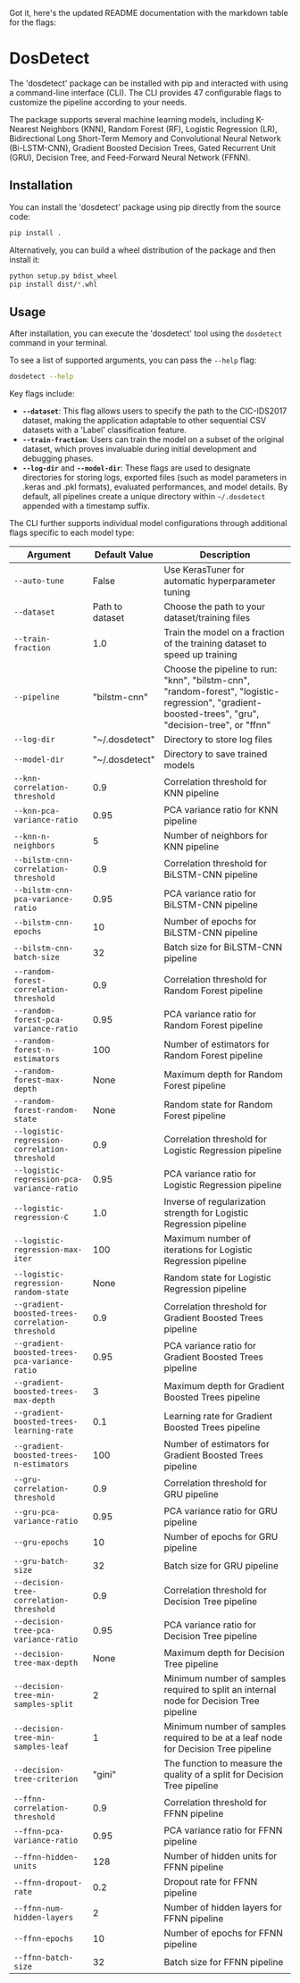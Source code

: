 Got it, here's the updated README documentation with the markdown table for the flags:

# DosDetect

The 'dosdetect' package can be installed with pip and interacted with using a command-line interface (CLI). The CLI provides 47 configurable flags to customize the pipeline according to your needs.

The package supports several machine learning models, including K-Nearest Neighbors (KNN), Random Forest (RF), Logistic Regression (LR), Bidirectional Long Short-Term Memory and Convolutional Neural Network (Bi-LSTM-CNN), Gradient Boosted Decision Trees, Gated Recurrent Unit (GRU), Decision Tree, and Feed-Forward Neural Network (FFNN).

## Installation

You can install the 'dosdetect' package using pip directly from the source code:

```bash
pip install .
```

Alternatively, you can build a wheel distribution of the package and then install it:

```bash
python setup.py bdist_wheel
pip install dist/*.whl
```

## Usage

After installation, you can execute the 'dosdetect' tool using the `dosdetect` command in your terminal. 

To see a list of supported arguments, you can pass the `--help` flag:

```bash
dosdetect --help
```

Key flags include:

- **`--dataset`**: This flag allows users to specify the path to the CIC-IDS2017 dataset, making the application adaptable to other sequential CSV datasets with a 'Label' classification feature.
- **`--train-fraction`**: Users can train the model on a subset of the original dataset, which proves invaluable during initial development and debugging phases.
- **`--log-dir`** and **`--model-dir`**: These flags are used to designate directories for storing logs, exported files (such as model parameters in .keras and .pkl formats), evaluated performances, and model details. By default, all pipelines create a unique directory within `~/.dosdetect` appended with a timestamp suffix.

The CLI further supports individual model configurations through additional flags specific to each model type:

| Argument                                      | Default Value   | Description                                                                                |
| --------------------------------------------- | --------------- | ------------------------------------------------------------------------------------------ |
| `--auto-tune`                                 | False           | Use KerasTuner for automatic hyperparameter tuning                                         |
| `--dataset`                                   | Path to dataset | Choose the path to your dataset/training files                                             |
| `--train-fraction`                            | 1.0             | Train the model on a fraction of the training dataset to speed up training                 |
| `--pipeline`                                  | "bilstm-cnn"    | Choose the pipeline to run: "knn", "bilstm-cnn", "random-forest", "logistic-regression", "gradient-boosted-trees", "gru", "decision-tree", or "ffnn" |
| `--log-dir`                                   | "~/.dosdetect"  | Directory to store log files                                                               |
| `--model-dir`                                 | "~/.dosdetect"  | Directory to save trained models                                                           |
| `--knn-correlation-threshold`                 | 0.9             | Correlation threshold for KNN pipeline                                                     |
| `--knn-pca-variance-ratio`                    | 0.95            | PCA variance ratio for KNN pipeline                                                        |
| `--knn-n-neighbors`                           | 5               | Number of neighbors for KNN pipeline                                                       |
| `--bilstm-cnn-correlation-threshold`          | 0.9             | Correlation threshold for BiLSTM-CNN pipeline                                              |
| `--bilstm-cnn-pca-variance-ratio`             | 0.95            | PCA variance ratio for BiLSTM-CNN pipeline                                                 |
| `--bilstm-cnn-epochs`                         | 10              | Number of epochs for BiLSTM-CNN pipeline                                                   |
| `--bilstm-cnn-batch-size`                     | 32              | Batch size for BiLSTM-CNN pipeline                                                         |
| `--random-forest-correlation-threshold`       | 0.9             | Correlation threshold for Random Forest pipeline                                           |
| `--random-forest-pca-variance-ratio`          | 0.95            | PCA variance ratio for Random Forest pipeline                                              |
| `--random-forest-n-estimators`                | 100             | Number of estimators for Random Forest pipeline                                            |
| `--random-forest-max-depth`                   | None            | Maximum depth for Random Forest pipeline                                                   |
| `--random-forest-random-state`                | None            | Random state for Random Forest pipeline                                                    |
| `--logistic-regression-correlation-threshold` | 0.9             | Correlation threshold for Logistic Regression pipeline                                     |
| `--logistic-regression-pca-variance-ratio`    | 0.95            | PCA variance ratio for Logistic Regression pipeline                                        |
| `--logistic-regression-C`                     | 1.0             | Inverse of regularization strength for Logistic Regression pipeline                        |
| `--logistic-regression-max-iter`              | 100             | Maximum number of iterations for Logistic Regression pipeline                              |
| `--logistic-regression-random-state`          | None            | Random state for Logistic Regression pipeline                                              |
| `--gradient-boosted-trees-correlation-threshold` | 0.9          | Correlation threshold for Gradient Boosted Trees pipeline                                  |
| `--gradient-boosted-trees-pca-variance-ratio`| 0.95            | PCA variance ratio for Gradient Boosted Trees pipeline                                     |
| `--gradient-boosted-trees-max-depth`         | 3               | Maximum depth for Gradient Boosted Trees pipeline                                          |
| `--gradient-boosted-trees-learning-rate`     | 0.1             | Learning rate for Gradient Boosted Trees pipeline                                          |
| `--gradient-boosted-trees-n-estimators`      | 100             | Number of estimators for Gradient Boosted Trees pipeline                                   |
| `--gru-correlation-threshold`                | 0.9             | Correlation threshold for GRU pipeline                                                     |
| `--gru-pca-variance-ratio`                   | 0.95            | PCA variance ratio for GRU pipeline                                                        |
| `--gru-epochs`                               | 10              | Number of epochs for GRU pipeline                                                          |
| `--gru-batch-size`                           | 32              | Batch size for GRU pipeline                                                                |
| `--decision-tree-correlation-threshold`      | 0.9             | Correlation threshold for Decision Tree pipeline                                            |
| `--decision-tree-pca-variance-ratio`         | 0.95            | PCA variance ratio for Decision Tree pipeline                                              |
| `--decision-tree-max-depth`                  | None            | Maximum depth for Decision Tree pipeline                                                   |
| `--decision-tree-min-samples-split`          | 2               | Minimum number of samples required to split an internal node for Decision Tree pipeline    |
| `--decision-tree-min-samples-leaf`           | 1               | Minimum number of samples required to be at a leaf node for Decision Tree pipeline         |
| `--decision-tree-criterion`                  | "gini"          | The function to measure the quality of a split for Decision Tree pipeline                  |
| `--ffnn-correlation-threshold`               | 0.9             | Correlation threshold for FFNN pipeline                                                    |
| `--ffnn-pca-variance-ratio`                  | 0.95            | PCA variance ratio for FFNN pipeline                                                       |
| `--ffnn-hidden-units`                        | 128             | Number of hidden units for FFNN pipeline                                                   |
| `--ffnn-dropout-rate`                        | 0.2             | Dropout rate for FFNN pipeline                                                             |
| `--ffnn-num-hidden-layers`                   | 2               | Number of hidden layers for FFNN pipeline                                                  |
| `--ffnn-epochs`                              | 10              | Number of epochs for FFNN pipeline                                                          |
| `--ffnn-batch-size`                          | 32              | Batch size for FFNN pipeline                                                                |